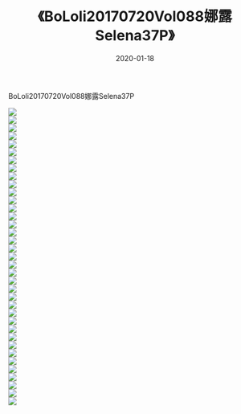 ﻿---
layout: post
title:  《BoLoli20170720Vol088娜露Selena37P》
date:   2020-01-18
img: http://img.660000.xyz/Sharelink/性感/2020/BoLoli20170720Vol088娜露Selena37P/000.jpg
categories: [美女, 清纯, 唯美]
---

BoLoli20170720Vol088娜露Selena37P

  ![](http://img.660000.xyz/Sharelink/性感/2020/BoLoli20170720Vol088娜露Selena37P/001.jpg) <br> ![](http://img.660000.xyz/Sharelink/性感/2020/BoLoli20170720Vol088娜露Selena37P/002.jpg) <br> ![](http://img.660000.xyz/Sharelink/性感/2020/BoLoli20170720Vol088娜露Selena37P/003.jpg) <br> ![](http://img.660000.xyz/Sharelink/性感/2020/BoLoli20170720Vol088娜露Selena37P/004.jpg) <br> ![](http://img.660000.xyz/Sharelink/性感/2020/BoLoli20170720Vol088娜露Selena37P/005.jpg) <br> ![](http://img.660000.xyz/Sharelink/性感/2020/BoLoli20170720Vol088娜露Selena37P/006.jpg) <br> ![](http://img.660000.xyz/Sharelink/性感/2020/BoLoli20170720Vol088娜露Selena37P/007.jpg) <br> ![](http://img.660000.xyz/Sharelink/性感/2020/BoLoli20170720Vol088娜露Selena37P/008.jpg) <br> ![](http://img.660000.xyz/Sharelink/性感/2020/BoLoli20170720Vol088娜露Selena37P/009.jpg) <br> ![](http://img.660000.xyz/Sharelink/性感/2020/BoLoli20170720Vol088娜露Selena37P/010.jpg) <br> ![](http://img.660000.xyz/Sharelink/性感/2020/BoLoli20170720Vol088娜露Selena37P/011.jpg) <br> ![](http://img.660000.xyz/Sharelink/性感/2020/BoLoli20170720Vol088娜露Selena37P/012.jpg) <br> ![](http://img.660000.xyz/Sharelink/性感/2020/BoLoli20170720Vol088娜露Selena37P/013.jpg) <br> ![](http://img.660000.xyz/Sharelink/性感/2020/BoLoli20170720Vol088娜露Selena37P/014.jpg) <br> ![](http://img.660000.xyz/Sharelink/性感/2020/BoLoli20170720Vol088娜露Selena37P/015.jpg) <br> ![](http://img.660000.xyz/Sharelink/性感/2020/BoLoli20170720Vol088娜露Selena37P/016.jpg) <br> ![](http://img.660000.xyz/Sharelink/性感/2020/BoLoli20170720Vol088娜露Selena37P/017.jpg) <br> ![](http://img.660000.xyz/Sharelink/性感/2020/BoLoli20170720Vol088娜露Selena37P/018.jpg) <br> ![](http://img.660000.xyz/Sharelink/性感/2020/BoLoli20170720Vol088娜露Selena37P/019.jpg) <br> ![](http://img.660000.xyz/Sharelink/性感/2020/BoLoli20170720Vol088娜露Selena37P/020.jpg) <br> ![](http://img.660000.xyz/Sharelink/性感/2020/BoLoli20170720Vol088娜露Selena37P/021.jpg) <br> ![](http://img.660000.xyz/Sharelink/性感/2020/BoLoli20170720Vol088娜露Selena37P/022.jpg) <br> ![](http://img.660000.xyz/Sharelink/性感/2020/BoLoli20170720Vol088娜露Selena37P/023.jpg) <br> ![](http://img.660000.xyz/Sharelink/性感/2020/BoLoli20170720Vol088娜露Selena37P/024.jpg) <br> ![](http://img.660000.xyz/Sharelink/性感/2020/BoLoli20170720Vol088娜露Selena37P/025.jpg) <br> ![](http://img.660000.xyz/Sharelink/性感/2020/BoLoli20170720Vol088娜露Selena37P/026.jpg) <br> ![](http://img.660000.xyz/Sharelink/性感/2020/BoLoli20170720Vol088娜露Selena37P/027.jpg) <br> ![](http://img.660000.xyz/Sharelink/性感/2020/BoLoli20170720Vol088娜露Selena37P/028.jpg) <br> ![](http://img.660000.xyz/Sharelink/性感/2020/BoLoli20170720Vol088娜露Selena37P/029.jpg) <br> ![](http://img.660000.xyz/Sharelink/性感/2020/BoLoli20170720Vol088娜露Selena37P/030.jpg) <br> ![](http://img.660000.xyz/Sharelink/性感/2020/BoLoli20170720Vol088娜露Selena37P/031.jpg) <br> ![](http://img.660000.xyz/Sharelink/性感/2020/BoLoli20170720Vol088娜露Selena37P/032.jpg) <br> ![](http://img.660000.xyz/Sharelink/性感/2020/BoLoli20170720Vol088娜露Selena37P/033.jpg) <br> ![](http://img.660000.xyz/Sharelink/性感/2020/BoLoli20170720Vol088娜露Selena37P/034.jpg) <br> ![](http://img.660000.xyz/Sharelink/性感/2020/BoLoli20170720Vol088娜露Selena37P/035.jpg) <br> ![](http://img.660000.xyz/Sharelink/性感/2020/BoLoli20170720Vol088娜露Selena37P/036.jpg) <br> ![](http://img.660000.xyz/Sharelink/性感/2020/BoLoli20170720Vol088娜露Selena37P/037.jpg) <br>